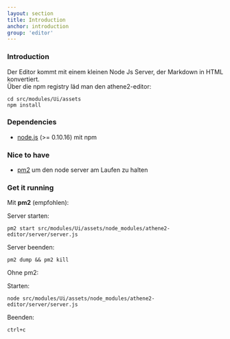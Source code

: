 ```yaml
---
layout: section
title: Introduction
anchor: introduction
group: 'editor'
---
```


### Introduction

Der Editor kommt mit einem kleinen Node Js Server, der Markdown in HTML konvertiert.  
Über die npm registry läd man den athene2-editor:

````
cd src/modules/Ui/assets
npm install
````

### Dependencies  

* [node.js](http://nodejs.org) (>= 0.10.16) mit npm

### Nice to have

* [pm2](http://devo.ps/blog/2013/06/26/goodbye-node-forever-hello-pm2.html) um den node server am Laufen zu halten

### Get it running

Mit **pm2** (empfohlen):

Server starten:

````
pm2 start src/modules/Ui/assets/node_modules/athene2-editor/server/server.js
````

Server beenden:

````
pm2 dump && pm2 kill
````

Ohne pm2:

Starten:

````
node src/modules/Ui/assets/node_modules/athene2-editor/server/server.js
````

Beenden:

````
ctrl+c
````

